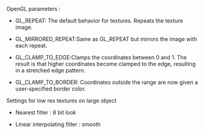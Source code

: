 OpenGL parameters : 

- GL_REPEAT: The default behavior for textures. Repeats the texture image.

- GL_MIRRORED_REPEAT:Same as GL_REPEAT but mirrors the image with each repeat.

- GL_CLAMP_TO_EDGE:Clamps the coordinates between 0 and 1. The result is that higher coordinates become clamped to the edge, resulting in a stretched edge pattern.

- GL_CLAMP_TO_BORDER: Coordinates outside the range are now given a user-specified border color.

Settings for low res textures on large object

- Nearest filter : 8 bit look

- Linear interpolating filter : smooth
